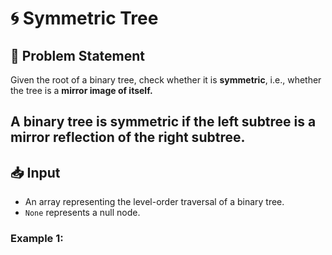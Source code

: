 # 🌀 Symmetric Tree

## 📝 Problem Statement

Given the root of a binary tree, check whether it is **symmetric**, i.e., whether the tree is a **mirror image of itself.**

A binary tree is symmetric if the left subtree is a mirror reflection of the right subtree.
---

## 📥 Input

- An array representing the level-order traversal of a binary tree.
- `None` represents a null node.

### Example 1:
